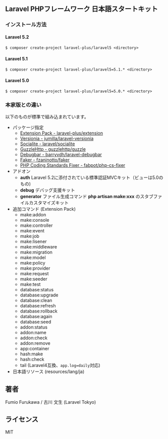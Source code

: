 ## Laravel PHPフレームワーク 日本語スタートキット

### インストール方法

#### Laravel 5.2
```Console
$ composer create-project laravel-plus/laravel5 <directory>
```

#### Laravel 5.1
```Console
$ composer create-project laravel-plus/laravel5=5.1.* <directory>
```

#### Laravel 5.0
```Console
$ composer create-project laravel-plus/laravel5=5.0.* <directory>
```

### 本家版との違い

以下のものが標準で組み込まれています。
- パッケージ指定
	- [Extension Pack - laravel-plus/extension](https://github.com/jumilla/laravel-extension)
	- [Versionia - jumilla/laravel-versionia](https://github.com/jumilla/laravel-versionia)
	- [Socialite - laravel/socialite](https://github.com/laravel/socialite)
	- [GuzzleHttp - guzzlehttp/guzzle](https://github.com/guzzle/guzzle)
	- [Debugbar - barryvdh/laravel-debugbar](https://github.com/barryvdh/laravel-debugbar)
	- [Faker - fzaninotto/faker](https://github.com/fzaninotto/faker)
	- [PHP Coding Standards Fixer - fabpot/php-cs-fixer](https://github.com/friendsofphp/php-cs-fixer)
- アドオン
	- **auth** Laravel 5.2に添付されている標準認証MVCキット（ビューは5.0のもの)
	- **debug** デバッグ支援キット
	- **generator** ファイル生成コマンド **php artisan make:xxx** のスタブファイルカスタマイズキット
- 追加コマンド (Extension Pack)
	- make:addon
	- make:console
	- make:controller
	- make:event
	- make:job
	- make:lisener
	- make:middleware
	- make:migration
	- make:model
	- make:policy
	- make:provider
	- make:request
	- make:seeder
	- make:test
	- database:status
	- database:upgrade
	- database:clean
	- database:refresh
	- database:rollback
	- database:again
	- database:seed
	- addon:status
	- addon:name
	- addon:check
	- addon:remove
	- app:container
	- hash:make
	- hash:check
	- tail (Laravel4互換、`app.log=daily`対応)
- 日本語リソース (resources/lang/ja)

## 著者

Fumio Furukawa / 古川 文生 (Laravel Tokyo)

## ライセンス

MIT
